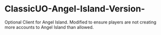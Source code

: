 # ClassicUO-Angel-Island-Version-
Optional Client for Angel Island. Modified to ensure players are not creating more accounts to Angel Island than allowed.
